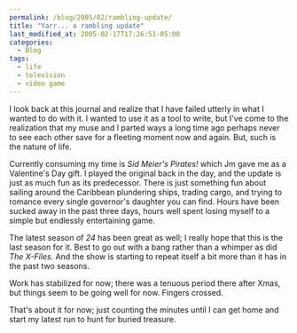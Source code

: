 ```yaml
---
permalink: /blog/2005/02/rambling-update/
title: "Yarr... a rambling update"
last_modified_at: 2005-02-17T17:26:51-05:00
categories:
  - Blog
tags:
  - life
  - television
  - video game
---
```


I look back at this journal and realize that I have failed utterly in what I wanted to do with it. I wanted to use it
as a tool to write, but I've come to the realization that my muse and I parted ways a long time ago perhaps never to see
each other save for a fleeting moment now and again. But, such is the nature of life.

Currently consuming my time is _Sid Meier's Pirates!_ which Jm gave me as a Valentine's Day gift. I played the original
back in the day, and the update is just as much fun as its predecessor. There is just something fun about sailing around
the Caribbean plundering ships, trading cargo, and trying to romance every single governor's daughter you can find. Hours
have been sucked away in the past three days, hours well spent losing myself to a simple but endlessly entertaining game.

The latest season of _24_ has been great as well; I really hope that this is the last season for it. Best to go
out with a bang rather than a whimper as did _The X-Files_. And the show is starting to repeat itself a bit more
than it has in the past two seasons.

Work has stabilized for now; there was a tenuous period there after Xmas, but things seem to be going well for now.
Fingers crossed.

That's about it for now; just counting the minutes until I can get home and start my latest run to hunt for buried
treasure.